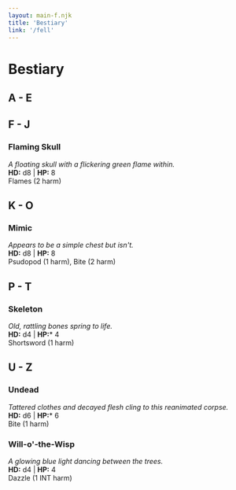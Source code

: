 ```yaml
---
layout: main-f.njk
title: 'Bestiary'
link: '/fell'
---
```


# Bestiary

## A - E

## F - J

### Flaming Skull

*A floating skull with a flickering green flame within.*  
**HD:** d8 | **HP:** 8  
Flames (2 harm)

## K - O

### Mimic

*Appears to be a simple chest but isn't.*  
**HD:** d8 | **HP:** 8  
Psudopod (1 harm), Bite (2 harm)

## P - T

### Skeleton

*Old, rattling bones spring to life.*  
**HD:** d4 | **HP:*** 4  
Shortsword (1 harm)

## U - Z

### Undead

*Tattered clothes and decayed flesh cling to this reanimated corpse.*  
**HD:** d6 | **HP:*** 6  
Bite (1 harm)

### Will-o'-the-Wisp

*A glowing blue light dancing between the trees.*  
**HD:** d4 | **HP:** 4  
Dazzle (1 INT harm)
